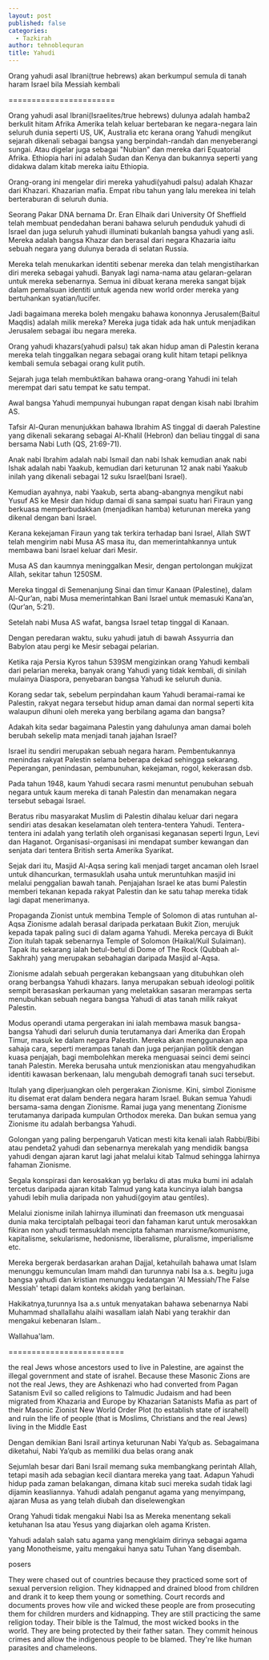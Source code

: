 ```yaml
---
layout: post
published: false
categories:
  - Tazkirah
author: tehnoblequran
title: Yahudi
---
```



Orang yahudi asal Ibrani(true hebrews) akan berkumpul semula di tanah haram Israel bila Messiah kembali 

=======================

Orang yahudi asal Ibrani(Israelites/true hebrews) dulunya adalah hamba2 berkulit hitam Afrika Amerika telah keluar bertebaran ke negara-negara lain seluruh dunia seperti US, UK, Australia etc kerana orang Yahudi mengikut sejarah dikenali sebagai bangsa yang berpindah-randah dan menyeberangi sungai. Atau digelar juga sebagai "Nubian" dan mereka dari Equatorial Afrika. Ethiopia hari ini adalah Sudan dan Kenya dan bukannya seperti yang didakwa dalam kitab mereka iaitu Ethiopia. 

Orang-orang ini mengelar diri mereka yahudi(yahudi palsu) adalah Khazar dari Khazari. Khazarian mafia. Empat ribu tahun yang lalu merekea ini telah berteraburan di seluruh dunia. 

Seorang Pakar DNA bernama Dr. Eran Elhaik dari University Of Sheffield telah membuat pendedahan berani bahawa seluruh penduduk yahudi di Israel dan juga seluruh yahudi illuminati bukanlah bangsa yahudi yang asli. Mereka adalah bangsa Khazar dan berasal dari negara Khazaria iaitu sebuah negara yang dulunya berada di selatan Russia.

Mereka telah menukarkan identiti sebenar mereka dan telah mengistiharkan diri mereka sebagai yahudi. Banyak lagi nama-nama atau gelaran-gelaran untuk mereka sebenarnya. Semua ini dibuat kerana mereka sangat bijak dalam pemalsuan identiti untuk agenda new world order mereka yang bertuhankan syatian/lucifer.

Jadi bagaimana mereka boleh mengaku bahawa kononnya Jerusalem(Baitul Maqdis) adalah milik mereka? Mereka juga tidak ada hak untuk menjadikan Jerusalem sebagai ibu negara mereka.   

Orang yahudi khazars(yahudi palsu) tak akan hidup aman di Palestin kerana mereka telah tinggalkan negara sebagai orang kulit hitam tetapi peliknya kembali semula sebagai orang kulit putih.

Sejarah juga telah membuktikan bahawa orang-orang Yahudi ini telah merempat dari satu tempat ke satu tempat.

Awal bangsa Yahudi mempunyai hubungan rapat dengan kisah nabi Ibrahim AS.

Tafsir Al-Quran menunjukkan bahawa Ibrahim AS tinggal di daerah Palestine yang dikenali sekarang sebagai Al-Khalil (Hebron) dan beliau tinggal di sana bersama Nabi Luth (QS, 21:69-71).

Anak nabi Ibrahim adalah nabi Ismail dan nabi Ishak kemudian anak nabi Ishak adalah nabi Yaakub, kemudian dari keturunan 12 anak nabi Yaakub inilah yang dikenali sebagai 12 suku Israel(bani Israel).

Kemudian ayahnya, nabi Yaakub, serta abang-abangnya mengikut nabi Yusuf AS ke Mesir dan hidup damai di sana sampai suatu hari Firaun yang berkuasa memperbudakkan (menjadikan hamba) keturunan mereka yang dikenal dengan bani Israel.

Kerana kekejaman Firaun yang tak terkira terhadap bani Israel, Allah SWT telah mengirim nabi Musa AS masa itu, dan memerintahkannya untuk membawa bani Israel keluar dari Mesir.

Musa AS dan kaumnya meninggalkan Mesir, dengan pertolongan mukjizat Allah, sekitar tahun 1250SM.

Mereka tinggal di Semenanjung Sinai dan timur Kanaan (Palestine), dalam Al-Qur’an, nabi Musa memerintahkan Bani Israel untuk memasuki Kana’an, (Qur’an, 5:21).

Setelah nabi Musa AS wafat, bangsa Israel tetap tinggal di Kanaan. 

Dengan peredaran waktu, suku yahudi jatuh di bawah Assyurria dan Babylon atau pergi ke Mesir sebagai pelarian.

Ketika raja Persia Kyros tahun 539SM mengizinkan orang Yahudi kembali dari pelarian mereka, banyak orang Yahudi yang tidak kembali, di sinilah mulainya Diaspora, penyebaran bangsa Yahudi ke seluruh dunia.

Korang sedar tak, sebelum perpindahan kaum Yahudi beramai-ramai ke Palestin, rakyat negara tersebut hidup aman damai dan normal seperti kita walaupun dihuni oleh mereka yang berbilang agama dan bangsa?

Adakah kita sedar bagaimana Palestin yang dahulunya aman damai boleh berubah sekelip mata menjadi tanah jajahan Israel?

Israel itu sendiri merupakan sebuah negara haram. Pembentukannya menindas rakyat Palestin selama beberapa dekad sehingga sekarang. Peperangan, penindasan, pembunuhan, kekejaman, rogol, kekerasan dsb.

Pada tahun 1948, kaum Yahudi secara rasmi menuntut penubuhan sebuah negara untuk kaum mereka di tanah Palestin dan menamakan negara tersebut sebagai Israel. 

Beratus ribu masyarakat Muslim di Palestin dihalau keluar dari negara sendiri atas desakan keselamatan oleh tentera-tentera Yahudi. Tentera-tentera ini adalah yang terlatih oleh organisasi keganasan seperti Irgun, Levi dan Haganot. Organisasi-organisasi ini mendapat sumber kewangan dan senjata dari tentera British serta Amerika Syarikat. 

Sejak dari itu, Masjid Al-Aqsa sering kali menjadi target ancaman oleh Israel untuk dihancurkan, termasuklah usaha untuk meruntuhkan masjid ini melalui penggalian bawah tanah. Penjajahan Israel ke atas bumi Palestin memberi tekanan kepada rakyat Palestin dan ke satu tahap mereka tidak lagi dapat menerimanya.

Propaganda Zionist untuk membina Temple of Solomon di atas runtuhan al-Aqsa Zionisme adalah berasal daripada perkataan Bukit Zion, merujuk kepada tapak paling suci di dalam agama Yahudi. Mereka percaya di Bukit Zion itulah tapak sebenarnya Temple of Solomon (Haikal/Kuil Sulaiman). Tapak itu sekarang ialah betul-betul di Dome of The Rock (Qubbah al-Sakhrah) yang merupakan sebahagian daripada Masjid al-Aqsa.

Zionisme adalah sebuah pergerakan kebangsaan yang ditubuhkan oleh orang berbangsa Yahudi khazars. Ianya merupakan sebuah ideologi politik sempit berasaskan perkauman yang meletakkan sasaran merampas serta menubuhkan sebuah negara bangsa Yahudi di atas tanah milik rakyat Palestin. 

Modus operandi utama pergerakan ini ialah membawa masuk bangsa-bangsa Yahudi dari seluruh dunia terutamanya dari Amerika dan Eropah Timur, masuk ke dalam negara Palestin. Mereka akan menggunakan apa sahaja cara, seperti merampas tanah dan juga perjanjian politik dengan kuasa penjajah, bagi membolehkan mereka menguasai seinci demi seinci tanah Palestin. Mereka berusaha untuk menzioniskan atau mengyahudikan identiti kawasan berkenaan, lalu mengubah demografi tanah suci tersebut.

Itulah yang diperjuangkan oleh pergerakan Zionisme. Kini, simbol Zionisme itu disemat erat dalam bendera negara haram Israel. Bukan semua Yahudi bersama-sama dengan Zionisme. Ramai juga yang menentang Zionisme terutamanya daripada kumpulan Orthodox mereka. Dan bukan semua yang Zionisme itu adalah berbangsa Yahudi.

Golongan yang paling berpengaruh Vatican mesti kita kenali ialah Rabbi/Bibi atau pendeta2 yahudi dan sebenarnya merekalah yang mendidik bangsa yahudi dengan ajaran karut lagi jahat melalui kitab Talmud sehingga lahirnya fahaman Zionisme.

Segala konspirasi dan kerosakkan yg berlaku di atas muka bumi ini adalah tercetus daripada ajaran kitab Talmud yang kata kuncinya ialah bangsa yahudi lebih mulia daripada non yahudi(goyim atau gentiles).

Melalui zionisme inilah lahirnya illuminati dan freemason utk menguasai dunia maka terciptalah pelbagai teori dan fahaman karut untuk merosakkan fikiran non yahudi termasuklah mencipta fahaman marxisme/komunisme, kapitalisme, sekularisme, hedonisme, liberalisme, pluralisme, imperialisme etc.

Mereka bergerak berdasarkan arahan Dajjal, ketahuilah bahawa umat Islam menunggu kemunculan Imam mahdi dan turunnya nabi Isa a.s. begitu juga bangsa yahudi dan kristian menunggu kedatangan 'Al Messiah/The False Messiah' tetapi dalam konteks akidah yang berlainan.

Hakikatnya,turunnya Isa a.s untuk menyatakan bahawa sebenarnya Nabi Muhammad shallallahu alaihi wasallam ialah Nabi yang terakhir dan mengakui kebenaran Islam.. 




Wallahua'lam.

=========================


the real Jews whose ancestors used to live in Palestine, are against the illegal government and state of israhel. Because these Masonic Zions are not the real Jews, they are Ashkenazi who had converted from Pagan Satanism Evil so called religions to Talmudic Judaism and had been migrated from Khazaria and Europe by Khazarian Satanists Mafia as part of their Masonic Zionist New World Order Plot (to establish state of israhell) and ruin the life of people (that is Moslims, Christians and the real Jews) living in the Middle East


 
 








Dengan demikian Bani Israil artinya keturunan Nabi Ya’qub as. Sebagaimana diketahui, Nabi Ya’qub as memiliki dua belas orang anak


Sejumlah besar dari Bani Israil memang suka membangkang perintah Allah, tetapi masih ada sebagian kecil diantara mereka yang taat. Adapun Yahudi hidup pada zaman belakangan, dimana kitab suci mereka sudah tidak lagi dijamin keasliannya. Yahudi adalah penganut agama yang menyimpang, ajaran Musa as yang telah diubah dan diselewengkan



 Orang Yahudi tidak mengakui Nabi Isa as Mereka menentang sekali ketuhanan Isa atau Yesus yang diajarkan oleh agama Kristen.
 
 Yahudi adalah salah satu agama yang mengklaim dirinya sebagai agama yang Monotheisme, yaitu mengakui hanya satu Tuhan Yang disembah.
 
 
 posers

They were chased out of countries because they practiced some sort of sexual perversion religion. They kidnapped and drained blood from children and drank it to keep them young or something. Court records and documents proves how vile and wicked these people are from prosecuting them for children murders and kidnapping. They are still practicing the same religion today. Their bible is the Talmud, the most wicked books in the world. They are being protected by their father satan. They commit heinous crimes and allow the indigenous people to be blamed. They're like human parasites and chameleons.
